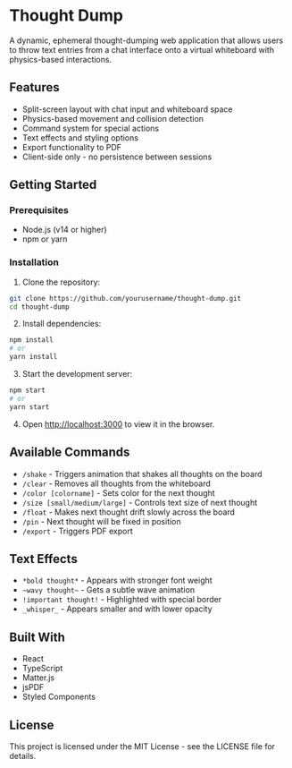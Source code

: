 # Thought Dump

A dynamic, ephemeral thought-dumping web application that allows users to throw text entries from a chat interface onto a virtual whiteboard with physics-based interactions.

## Features

- Split-screen layout with chat input and whiteboard space
- Physics-based movement and collision detection
- Command system for special actions
- Text effects and styling options
- Export functionality to PDF
- Client-side only - no persistence between sessions

## Getting Started

### Prerequisites

- Node.js (v14 or higher)
- npm or yarn

### Installation

1. Clone the repository:
```bash
git clone https://github.com/yourusername/thought-dump.git
cd thought-dump
```

2. Install dependencies:
```bash
npm install
# or
yarn install
```

3. Start the development server:
```bash
npm start
# or
yarn start
```

4. Open [http://localhost:3000](http://localhost:3000) to view it in the browser.

## Available Commands

- `/shake` - Triggers animation that shakes all thoughts on the board
- `/clear` - Removes all thoughts from the whiteboard
- `/color [colorname]` - Sets color for the next thought
- `/size [small/medium/large]` - Controls text size of next thought
- `/float` - Makes next thought drift slowly across the board
- `/pin` - Next thought will be fixed in position
- `/export` - Triggers PDF export

## Text Effects

- `*bold thought*` - Appears with stronger font weight
- `~wavy thought~` - Gets a subtle wave animation
- `!important thought!` - Highlighted with special border
- `_whisper_` - Appears smaller and with lower opacity

## Built With

- React
- TypeScript
- Matter.js
- jsPDF
- Styled Components

## License

This project is licensed under the MIT License - see the LICENSE file for details. 